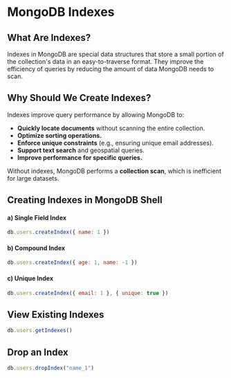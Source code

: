 # MongoDB Indexes

## What Are Indexes?
Indexes in MongoDB are special data structures that store a small portion of the collection's data in an easy-to-traverse format. They improve the efficiency of queries by reducing the amount of data MongoDB needs to scan.

## Why Should We Create Indexes?
Indexes improve query performance by allowing MongoDB to:
- **Quickly locate documents** without scanning the entire collection.
- **Optimize sorting operations.**
- **Enforce unique constraints** (e.g., ensuring unique email addresses).
- **Support text search** and geospatial queries.
- **Improve performance for specific queries.**

Without indexes, MongoDB performs a **collection scan**, which is inefficient for large datasets.

## Creating Indexes in MongoDB Shell

#### a) Single Field Index
```js
db.users.createIndex({ name: 1 })
```

#### b) Compound Index
```js
db.users.createIndex({ age: 1, name: -1 })
```

#### c) Unique Index
```js
db.users.createIndex({ email: 1 }, { unique: true })
```

## View Existing Indexes
```js
db.users.getIndexes()
```

## Drop an Index
```js
db.users.dropIndex("name_1")
```